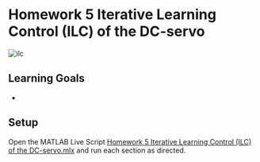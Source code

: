 # Homework 5 Iterative Learning Control (ILC) of the DC-servo



![ilc](https://github.com/user-attachments/assets/57da42f8-bcf8-480a-8762-3fa9fb6dca40)

## Learning Goals
- 

## Setup
Open the MATLAB Live Script [Homework 5 Iterative Learning Control (ILC) of the DC-servo.mlx](https://github.com/cescongroup/Learning-based-control-with-MATLAB-and-Simulink/blob/main/Student%20Version/Homework%205%20Iterative%20Learning%20Control%20(ILC)%20of%20the%20DC-servo/Homework%205%20Iterative%20Learning%20Control%20(ILC)%20of%20the%20DC-servo.mlx) and run each section as directed. 

